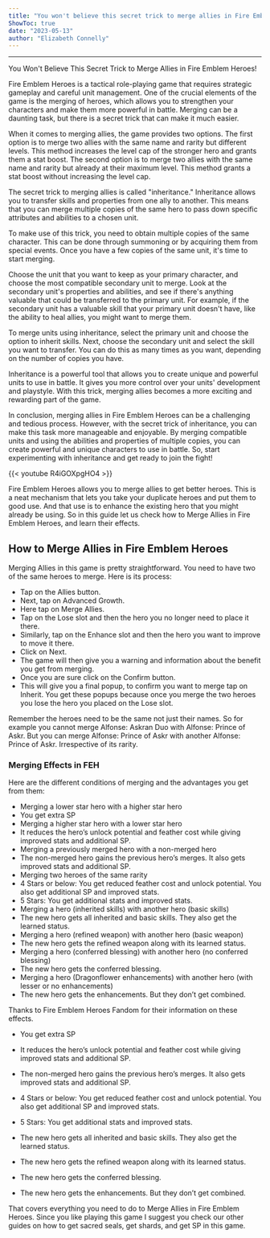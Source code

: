 ```yaml
---
title: "You won't believe this secret trick to merge allies in Fire Emblem Heroes!"
ShowToc: true 
date: "2023-05-13"
author: "Elizabeth Connelly"
---
```

*****
You Won't Believe This Secret Trick to Merge Allies in Fire Emblem Heroes!

Fire Emblem Heroes is a tactical role-playing game that requires strategic gameplay and careful unit management. One of the crucial elements of the game is the merging of heroes, which allows you to strengthen your characters and make them more powerful in battle. Merging can be a daunting task, but there is a secret trick that can make it much easier.

When it comes to merging allies, the game provides two options. The first option is to merge two allies with the same name and rarity but different levels. This method increases the level cap of the stronger hero and grants them a stat boost. The second option is to merge two allies with the same name and rarity but already at their maximum level. This method grants a stat boost without increasing the level cap.

The secret trick to merging allies is called "inheritance." Inheritance allows you to transfer skills and properties from one ally to another. This means that you can merge multiple copies of the same hero to pass down specific attributes and abilities to a chosen unit.

To make use of this trick, you need to obtain multiple copies of the same character. This can be done through summoning or by acquiring them from special events. Once you have a few copies of the same unit, it's time to start merging.

Choose the unit that you want to keep as your primary character, and choose the most compatible secondary unit to merge. Look at the secondary unit's properties and abilities, and see if there's anything valuable that could be transferred to the primary unit. For example, if the secondary unit has a valuable skill that your primary unit doesn't have, like the ability to heal allies, you might want to merge them.

To merge units using inheritance, select the primary unit and choose the option to inherit skills. Next, choose the secondary unit and select the skill you want to transfer. You can do this as many times as you want, depending on the number of copies you have.

Inheritance is a powerful tool that allows you to create unique and powerful units to use in battle. It gives you more control over your units' development and playstyle. With this trick, merging allies becomes a more exciting and rewarding part of the game.

In conclusion, merging allies in Fire Emblem Heroes can be a challenging and tedious process. However, with the secret trick of inheritance, you can make this task more manageable and enjoyable. By merging compatible units and using the abilities and properties of multiple copies, you can create powerful and unique characters to use in battle. So, start experimenting with inheritance and get ready to join the fight!

{{< youtube R4iGOXpgHO4 >}} 



Fire Emblem Heroes allows you to merge allies to get better heroes. This is a neat mechanism that lets you take your duplicate heroes and put them to good use. And that use is to enhance the existing hero that you might already be using. So in this guide let us check how to Merge Allies in Fire Emblem Heroes, and learn their effects.
 
## How to Merge Allies in Fire Emblem Heroes
 
Merging Allies in this game is pretty straightforward. You need to have two of the same heroes to merge. Here is its process:
 
- Tap on the Allies button.
 - Next, tap on Advanced Growth.
 - Here tap on Merge Allies.
 - Tap on the Lose slot and then the hero you no longer need to place it there.
 - Similarly, tap on the Enhance slot and then the hero you want to improve to move it there.
 - Click on Next.
 - The game will then give you a warning and information about the benefit you get from merging.
 - Once you are sure click on the Confirm button.
 - This will give you a final popup, to confirm you want to merge tap on Inherit. You get these popups because once you merge the two heroes you lose the hero you placed on the Lose slot.

 
Remember the heroes need to be the same not just their names. So for example you cannot merge Alfonse: Askran Duo with Alfonse: Prince of Askr. But you can merge Alfonse: Prince of Askr with another Alfonse: Prince of Askr. Irrespective of its rarity.
 
### Merging Effects in FEH
 
Here are the different conditions of merging and the advantages you get from them:
 
- Merging a lower star hero with a higher star hero
 - You get extra SP
 - Merging a higher star hero with a lower star hero
 - It reduces the hero’s unlock potential and feather cost while giving improved stats and additional SP.
 - Merging a previously merged hero with a non-merged hero
 - The non-merged hero gains the previous hero’s merges. It also gets improved stats and additional SP.
 - Merging two heroes of the same rarity
 - 4 Stars or below: You get reduced feather cost and unlock potential. You also get additional SP and improved stats.
 - 5 Stars: You get additional stats and improved stats.
 - Merging a hero (inherited skills) with another hero (basic skills)
 - The new hero gets all inherited and basic skills. They also get the learned status.
 - Merging a hero (refined weapon) with another hero (basic weapon)
 - The new hero gets the refined weapon along with its learned status.
 - Merging a hero (conferred blessing) with another hero (no conferred blessing)
 - The new hero gets the conferred blessing.
 - Merging a hero (Dragonflower enhancements) with another hero (with lesser or no enhancements)
 - The new hero gets the enhancements. But they don’t get combined.

 
Thanks to Fire Emblem Heroes Fandom for their information on these effects.
 
- You get extra SP

 
- It reduces the hero’s unlock potential and feather cost while giving improved stats and additional SP.

 
- The non-merged hero gains the previous hero’s merges. It also gets improved stats and additional SP.

 
- 4 Stars or below: You get reduced feather cost and unlock potential. You also get additional SP and improved stats.
 - 5 Stars: You get additional stats and improved stats.

 
- The new hero gets all inherited and basic skills. They also get the learned status.

 
- The new hero gets the refined weapon along with its learned status.

 
- The new hero gets the conferred blessing.

 
- The new hero gets the enhancements. But they don’t get combined.

 
That covers everything you need to do to Merge Allies in Fire Emblem Heroes. Since you like playing this game I suggest you check our other guides on how to get sacred seals, get shards, and get SP in this game.




